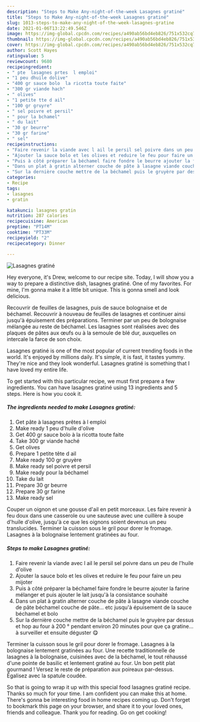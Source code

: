 ```yaml
---
description: "Steps to Make Any-night-of-the-week Lasagnes gratiné"
title: "Steps to Make Any-night-of-the-week Lasagnes gratiné"
slug: 1013-steps-to-make-any-night-of-the-week-lasagnes-gratine
date: 2021-01-06T13:22:49.546Z
image: https://img-global.cpcdn.com/recipes/a490ab56bd4eb826/751x532cq70/lasagnes-gratine-photo-principale-de-la-recette.jpg
thumbnail: https://img-global.cpcdn.com/recipes/a490ab56bd4eb826/751x532cq70/lasagnes-gratine-photo-principale-de-la-recette.jpg
cover: https://img-global.cpcdn.com/recipes/a490ab56bd4eb826/751x532cq70/lasagnes-gratine-photo-principale-de-la-recette.jpg
author: Scott Hayes
ratingvalue: 5
reviewcount: 9680
recipeingredient:
- " pte  lasagnes prtes  l emploi"
- "1 peu dhuile dolive"
- "400 gr sauce bolo  la ricotta toute faite"
- "300 gr viande hach"
- " olives"
- "1 petite tte d ail"
- "100 gr gruyre"
- " sel poivre et persil"
- " pour la bchamel"
- " du lait"
- "30 gr beurre"
- "30 gr farine"
- " sel"
recipeinstructions:
- "Faire revenir la viande avec l ail le persil sel poivre dans un peu de l&#39;huile d&#39;olive"
- "Ajouter la sauce bolo et les olives et reduire le feu pour faire un peu mijoter"
- "Puis à côté préparer la béchamel faire fondre le beurre ajouter la farine mélanger et puis ajouter le lait jusqu&#39;à la consistance souhaité"
- "Dans un plat à gratin alterner couche de pâte à lasagne viande couche de pâte béchamel couche de pâte... etc jusqu&#39;à épuisement de la sauce béchamel et bolo"
- "Sur la dernière couche mettre de la béchamel puis le gruyère par dessus et hop au four à 200 ° pendant environ 20 minutes pour que ça gratine... à surveiller et ensuite déguster 😋"
categories:
- Recipe
tags:
- lasagnes
- gratin

katakunci: lasagnes gratin 
nutrition: 287 calories
recipecuisine: American
preptime: "PT14M"
cooktime: "PT33M"
recipeyield: "2"
recipecategory: Dinner

---
```



![Lasagnes gratiné](https://img-global.cpcdn.com/recipes/a490ab56bd4eb826/751x532cq70/lasagnes-gratine-photo-principale-de-la-recette.jpg)

Hey everyone, it's Drew, welcome to our recipe site. Today, I will show you a way to prepare a distinctive dish, lasagnes gratiné. One of my favorites. For mine, I'm gonna make it a little bit unique. This is gonna smell and look delicious.

Recouvrir de feuilles de lasagnes, puis de sauce bolognaise et de béchamel. Recouvrir à nouveau de feuilles de lasagnes et continuer ainsi jusqu&#39;à épuisement des préparations. Terminer par un peu de bolognaise mélangée au reste de béchamel. Les lasagnes sont réalisées avec des plaques de pâtes aux œufs ou à la semoule de blé dur, auxquelles on intercale la farce de son choix.

Lasagnes gratiné is one of the most popular of current trending foods in the world. It's enjoyed by millions daily. It's simple, it is fast, it tastes yummy. They're nice and they look wonderful. Lasagnes gratiné is something that I have loved my entire life.


To get started with this particular recipe, we must first prepare a few ingredients. You can have lasagnes gratiné using 13 ingredients and 5 steps. Here is how you cook it.

<!--inarticleads1-->

##### The ingredients needed to make Lasagnes gratiné:

1. Get  pâte à lasagnes prêtes à l emploi
1. Make ready 1 peu d&#39;huile d&#39;olive
1. Get 400 gr sauce bolo à la ricotta toute faite
1. Take 300 gr viande haché
1. Get  olives
1. Prepare 1 petite tête d ail
1. Make ready 100 gr gruyère
1. Make ready  sel poivre et persil
1. Make ready  pour la béchamel
1. Take  du lait
1. Prepare 30 gr beurre
1. Prepare 30 gr farine
1. Make ready  sel


Couper un oignon et une gousse d&#39;ail en petit morceaux. Les faire revenir à feu doux dans une casserole ou une sauteuse avec une cuillère à soupe d&#39;huile d&#39;olive, jusqu&#39;à ce que les oignons soient devenus un peu translucides. Terminer la cuisson sous le gril pour dorer le fromage. Lasagnes à la bolognaise lentement gratinées au four. 

<!--inarticleads2-->

##### Steps to make Lasagnes gratiné:

1. Faire revenir la viande avec l ail le persil sel poivre dans un peu de l&#39;huile d&#39;olive
1. Ajouter la sauce bolo et les olives et reduire le feu pour faire un peu mijoter
1. Puis à côté préparer la béchamel faire fondre le beurre ajouter la farine mélanger et puis ajouter le lait jusqu&#39;à la consistance souhaité
1. Dans un plat à gratin alterner couche de pâte à lasagne viande couche de pâte béchamel couche de pâte... etc jusqu&#39;à épuisement de la sauce béchamel et bolo
1. Sur la dernière couche mettre de la béchamel puis le gruyère par dessus et hop au four à 200 ° pendant environ 20 minutes pour que ça gratine... à surveiller et ensuite déguster 😋


Terminer la cuisson sous le gril pour dorer le fromage. Lasagnes à la bolognaise lentement gratinées au four. Une recette traditionnelle de lasagnes à la bolognaise, cuisinées avec de la béchamel, le tout réhaussé d&#39;une pointe de basilic et lentement gratiné au four. Un bon petit plat gourmand ! Versez le reste de préparation aux poireaux par-dessus. Égalisez avec la spatule coudée. 

So that is going to wrap it up with this special food lasagnes gratiné recipe. Thanks so much for your time. I am confident you can make this at home. There's gonna be interesting food in home recipes coming up. Don't forget to bookmark this page on your browser, and share it to your loved ones, friends and colleague. Thank you for reading. Go on get cooking!
